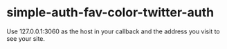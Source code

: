 # simple-auth-fav-color-twitter-auth

Use 127.0.0.1:3060 as the host in your callback and the address you visit to see your site. 
